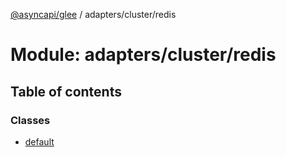 [@asyncapi/glee](../README.md) / adapters/cluster/redis

# Module: adapters/cluster/redis

## Table of contents

### Classes

- [default](../classes/adapters_cluster_redis.default.md)
